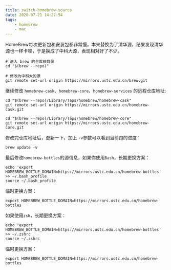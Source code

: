 ```yaml
---
title: switch-homebrew-source
date: 2020-07-21 14:27:54
tags:
    - homebrew
    - mac
---
```


HomeBrew每次更新包和安装包都非常慢，本来替换为了清华源，结果发现清华源也一样卡顿，于是换成了中科大源，表现相对好了不少。

```shell
# 进入 brew 的仓库根目录
cd "$(brew --repo)"

# 修改为中科大的源
git remote set-url origin https://mirrors.ustc.edu.cn/brew.git

```

继续修改 `homebrew-cask`、`homebrew-core`、`homebrew-services` 的远程仓库地址:

```shell
cd "$(brew --repo)/Library/Taps/homebrew/homebrew-cask"
git remote set-url origin https://mirrors.ustc.edu.cn/homebrew-cask.git

cd "$(brew --repo)/Library/Taps/homebrew/homebrew-core"
git remote set-url origin https://mirrors.ustc.edu.cn/homebrew-core.git
```

修改完仓库地址后，更新一下，加上 `-v`参数可以看到当前跑的进度：

```shell
brew update -v
```

最后修改`homebrew-bottles`的源信息，如果你使用`Bash`，长期更换方案：

```shell
echo 'export HOMEBREW_BOTTLE_DOMAIN=https://mirrors.ustc.edu.cn/homebrew-bottles' >> ~/.bash_profile
source ~/.bash_profile
```

临时更换方案：

```shell
export HOMEBREW_BOTTLE_DOMAIN=https://mirrors.ustc.edu.cn/homebrew-bottles
```

如果使用`zsh`，长期更换方案：

```shell
echo 'export HOMEBREW_BOTTLE_DOMAIN=https://mirrors.ustc.edu.cn/homebrew-bottles' >> ~/.zshrc
source ~/.zshrc
```

临时更换方案：

```shell
export HOMEBREW_BOTTLE_DOMAIN=https://mirrors.ustc.edu.cn/homebrew-bottles
```
